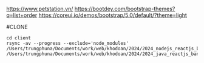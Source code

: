 https://www.petstation.vn/
https://bootdey.com/bootstrap-themes?q=list+order
https://coreui.io/demos/bootstrap/5.0/default/?theme=light


#CLONE
```base
cd client
rsync -av --progress --exclude='node_modules' /Users/trungphuna/Documents/work/web/khodoan/2024/2024_nodejs_reactjs_barbershop/client/ /Users/trungphuna/Documents/work/web/khodoan/2024/2024_java_reactjs_banhang/admin
```
